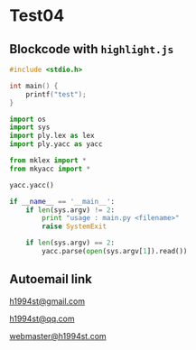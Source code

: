 # Test04

## Blockcode with `highlight.js`

```c
#include <stdio.h>

int main() {
    printf("test");
}
```

```python
import os
import sys
import ply.lex as lex
import ply.yacc as yacc

from mklex import *
from mkyacc import *

yacc.yacc()

if __name__ == '__main__':
    if len(sys.argv) != 2:
        print "usage : main.py <filename>"
        raise SystemExit 

    if len(sys.argv) == 2:
        yacc.parse(open(sys.argv[1]).read())
```

## Autoemail link

<h1994st@gmail.com>

<h1994st@qq.com>

<webmaster@h1994st.com>



